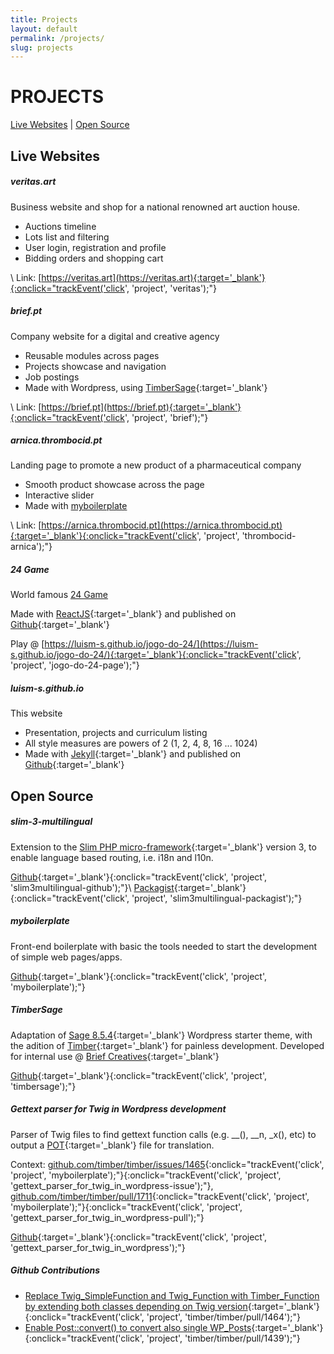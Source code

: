 ```yaml
---
title: Projects
layout: default
permalink: /projects/
slug: projects
---
```


# PROJECTS

[Live Websites](#live-websites) \| [Open Source](#open-source)

## Live Websites

##### veritas.art

Business website and shop for a national renowned art auction house.

* Auctions timeline
* Lots list and filtering
* User login, registration and profile
* Bidding orders and shopping cart

\\
Link: [https://veritas.art](https://veritas.art){:target='_blank'}{:onclick="trackEvent('click', 'project', 'veritas');"}

##### brief.pt

Company website for a digital and creative agency

* Reusable modules across pages
* Projects showcase and navigation
* Job postings
* Made with Wordpress, using [TimberSage](https://github.com/luism-s/TimberSage){:target='_blank'}

\\
Link: [https://brief.pt](https://brief.pt){:target='_blank'}{:onclick="trackEvent('click', 'project', 'brief');"}

##### arnica.thrombocid.pt

Landing page to promote a new product of a pharmaceutical company

* Smooth product showcase across the page
* Interactive slider
* Made with [myboilerplate](#myboilerplate)

\\
Link: [https://arnica.thrombocid.pt](https://arnica.thrombocid.pt){:target='_blank'}{:onclick="trackEvent('click', 'project', 'thrombocid-arnica');"}

##### 24 Game

World famous [24 Game](https://en.wikipedia.org/wiki/24_Game)

Made with [ReactJS](https://reactjs.org/){:target='_blank'} and published on [Github](https://github.com/luism-s/luism-s.github.io){:target='_blank'}

Play @ [https://luism-s.github.io/jogo-do-24/](https://luism-s.github.io/jogo-do-24/){:target='_blank'}{:onclick="trackEvent('click', 'project', 'jogo-do-24-page');"}

##### luism-s.github.io

This website

* Presentation, projects and curriculum listing
* All style measures are powers of 2 (1, 2, 4, 8, 16 ... 1024)
* Made with [Jekyll](https://jekyllrb.com/){:target='_blank'} and published on [Github](https://github.com/luism-s/jogo-do-24){:target='_blank'}


## Open Source

##### slim-3-multilingual

Extension to the [Slim PHP micro-framework](https://www.slimframework.com/){:target='_blank'} version 3, to enable language based routing, i.e. i18n and l10n.

[Github](https://github.com/luism-s/slim-3-multilingual){:target='_blank'}{:onclick="trackEvent('click', 'project', 'slim3multilingual-github');"}\\
[Packagist](https://packagist.org/packages/luism-s/multilingualslim){:target='_blank'}{:onclick="trackEvent('click', 'project', 'slim3multilingual-packagist');"}

##### myboilerplate

Front-end boilerplate with basic the tools needed to start the development of simple web pages/apps.

[Github](https://github.com/luism-s/myboilerplate){:target='_blank'}{:onclick="trackEvent('click', 'project', 'myboilerplate');"}

##### TimberSage
Adaptation of [Sage 8.5.4](https://github.com/roots/sage/tree/8.5.4){:target='_blank'} Wordpress starter theme, with the adition of [Timber](https://github.com/timber/timber){:target='_blank'} for painless development. Developed for internal use @ [Brief Creatives](https://brief.pt){:target='_blank'}

[Github](https://github.com/luism-s/TimberSage){:target='_blank'}{:onclick="trackEvent('click', 'project', 'timbersage');"}

##### Gettext parser for Twig in Wordpress development

Parser of Twig files to find gettext function calls (e.g. __(), __n, _x(), etc) to output a [POT](https://developer.wordpress.org/themes/functionality/localization/#pot-portable-object-template-files){:target='_blank'} file for translation.

Context:
[github.com/timber/timber/issues/1465](https://github.com/timber/timber/issues/1465){:onclick="trackEvent('click', 'project', 'myboilerplate');"}{:onclick="trackEvent('click', 'project', 'gettext_parser_for_twig_in_wordpress-issue');"},
[github.com/timber/timber/pull/1711](https://github.com/timber/timber/pull/1711){:onclick="trackEvent('click', 'project', 'myboilerplate');"}{:onclick="trackEvent('click', 'project', 'gettext_parser_for_twig_in_wordpress-pull');"}

[Github](https://gist.github.com/luism-s/ebca42b8b8d70e81f8917f675a784060){:target='_blank'}{:onclick="trackEvent('click', 'project', 'gettext_parser_for_twig_in_wordpress');"}


##### Github Contributions

* [Replace Twig_SimpleFunction and Twig_Function with Timber_Function by extending both classes depending on Twig version](https://github.com/timber/timber/pull/1464){:target='_blank'}{:onclick="trackEvent('click', 'project', 'timber/timber/pull/1464');"}
* [Enable Post::convert() to convert also single WP_Posts](https://github.com/timber/timber/pull/1439){:target='_blank'}{:onclick="trackEvent('click', 'project', 'timber/timber/pull/1439');"}
